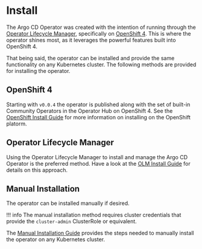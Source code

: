 # Install

The Argo CD Operator was created with the intention of running through the [Operator Lifecycle Manager][olm_home], 
specifically on [OpenShift 4][openshift_home]. This is where the operator shines most, as it leverages the powerful 
features built into OpenShift 4.

That being said, the operator can be installed and provide the same functionality on any Kubernetes cluster. The 
following methods are provided for installing the operator.

## OpenShift 4

Starting with `v0.0.4` the operator is published along with the set of built-in Community Operators in the Operator 
Hub on OpenShift 4. See the [OpenShift Install Guide][install_openshift] for more information on installing on the
OpenShift platorm.

## Operator Lifecycle Manager

Using the Operator Lifecycle Manager to install and manage the Argo CD Operator is the preferred method. Have a look 
at the [OLM Install Guide][install_olm] for details on this approach. 

## Manual Installation

The operator can be installed manually if desired.

!!! info
    The manual installation method requires cluster credentials that provide the `cluster-admin` ClusterRole or 
    equivalent.

The [Manual Installation Guide][install_manual] provides the steps needed to manually install the operator on any 
Kubernetes cluster.

[install_manual]:./manual.md
[install_olm]:./olm.md
[install_openshift]:./openshift.md
[olm_home]:https://github.com/operator-framework/operator-lifecycle-manager
[openshift_home]:https://try.openshift.com
